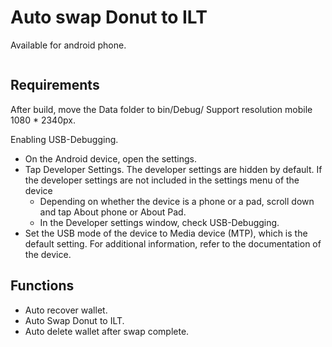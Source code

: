 # Auto swap Donut to ILT
Available for android phone.

<div align="center">
  <img src="https://s.isanook.com/hi/0/rp/rc/w728h437/yatxacm1w0/aHR0cHM6Ly9zLmlzYW5vb2suY29tL2hpLzAvdWQvMzA5LzE1NDg0NDEvMy5qcGc=.webp" alt=""/>
</div>

## Requirements
After build, move the Data folder to bin/Debug/
Support resolution mobile 1080 * 2340px.

Enabling USB-Debugging.
- On the Android device, open the settings.
- Tap Developer Settings. The developer settings are hidden by default. If the developer settings are not included in the settings menu of the device
  - Depending on whether the device is a phone or a pad, scroll down and tap About phone or About Pad.
  - In the Developer settings window, check USB-Debugging.
- Set the USB mode of the device to Media device (MTP), which is the default setting. For additional information, refer to the documentation of the device.

## Functions
- Auto recover wallet.
- Auto Swap Donut to ILT.
- Auto delete wallet after swap complete.

<div align="center">
  <img src="https://res.cloudinary.com/dtxsiexns/image/upload/v1661854345/imgonline-com-ua-resize-C362ZbApHKFaHX_mtxose.jpg" alt=""/>
</div>
